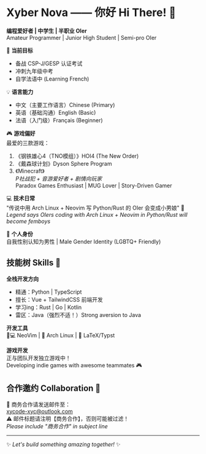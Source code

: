 # Xyber Nova —— 你好 Hi There! 👋

**编程爱好者 | 中学生 | 半职业 OIer**  
Amateur Programmer | Junior High Student | Semi-pro OIer  

🚀 **当前目标**  
- 备战 CSP-J/GESP 认证考试  
- 冲刺九年级中考  
- 自学法语中 (Learning French)  

💡 **语言能力**  
- 中文（主要工作语言）Chinese (Primary)  
- 英语（基础沟通）English (Basic)  
- 法语（入门级）Français (Beginner)  

🎮 **游戏偏好**  
最爱的三款游戏：  
1. 《钢铁雄心4（TNO模组）》HOI4 (The New Order)  
2. 《戴森球计划》Dyson Sphere Program  
3. 《Minecraft》  
*P社战犯 + 音游爱好者 + 剧情向玩家*  
Paradox Games Enthusiast | MUG Lover | Story-Driven Gamer  

💻 **技术日常**  
"传说中用 Arch Linux + Neovim 写 Python/Rust 的 OIer 会变成小男娘" 🤔  
*Legend says OIers coding with Arch Linux + Neovim in Python/Rust will become femboys*

🌈 **个人身份**  
自我性别认知为男性 | Male Gender Identity (LGBTQ+ Friendly)  

## 技能树 Skills 🌱

**全栈开发方向**  
- 精通：Python | TypeScript  
- 擅长：Vue + TailwindCSS 前端开发  
- 学习ing：Rust | Go | Kotlin  
- 雷区：Java（强烈不适！）Strong aversion to Java  

**开发工具**  
🧑💻 NeoVim | 🐧 Arch Linux | 📜 LaTeX/Typst

**游戏开发**  
正与团队开发独立游戏中！  
Developing indie games with awesome teammates 🎮

## 合作邀约 Collaboration 📩

📧 商务合作请发送邮件至：  
xycode-xyc@outlook.com  
⚠️ 邮件标题请注明【商务合作】，否则可能被过滤！  
*Please include "商务合作" in subject line*

---

✨ *Let's build something amazing together!* ✨
